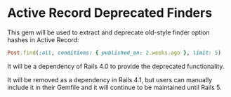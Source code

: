 # Active Record Deprecated Finders

This gem will be used to extract and deprecate old-style finder option
hashes in Active Record:

``` ruby
Post.find(:all, conditions: { published_on: 2.weeks.ago }, limit: 5)
```

It will be a dependency of Rails 4.0 to provide the deprecated
functionality.

It will be removed as a dependency in Rails 4.1, but users can manually
include it in their Gemfile and it will continue to be maintained until
Rails 5.
